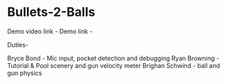 # Bullets-2-Balls

Demo video link - 
Demo link -

Duties-

Bryce Bond - Mic input, pocket detection and debugging
Ryan Browning - Tutorial & Pool scenery and gun velocity meter
Brighan Schwind - ball and gun physics





